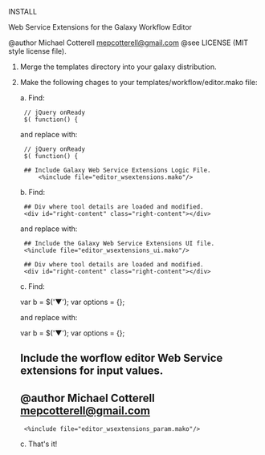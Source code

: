 INSTALL

Web Service Extensions for the Galaxy Workflow Editor

@author Michael Cotterell <mepcotterell@gmail.com>
@see    LICENSE (MIT style license file).

1. Merge the templates directory into your galaxy distribution.

2. Make the following chages to your templates/workflow/editor.mako file:

   a. Find:

        // jQuery onReady
        $( function() {

      and replace with:

        // jQuery onReady
        $( function() {

	    ## Include Galaxy Web Service Extensions Logic File.
            <%include file="editor_wsextensions.mako"/>

   b. Find:

        ## Div where tool details are loaded and modified.
        <div id="right-content" class="right-content"></div>

      and replace with:

        ## Include the Galaxy Web Service Extensions UI file.
        <%include file="editor_wsextensions_ui.mako"/>

        ## Div where tool details are loaded and modified.
        <div id="right-content" class="right-content"></div>

   c. Find:

	var b = $('<a class="popup-arrow" id="popup-arrow-for-' + id + '">&#9660;</a>');
        var options = {};

      and replace with:

	var b = $('<a class="popup-arrow" id="popup-arrow-for-' + id + '">&#9660;</a>');
        var options = {};

	## Include the worflow editor Web Service extensions for input values.
	## @author Michael Cotterell <mepcotterell@gmail.com>
        <%include file="editor_wsextensions_param.mako"/>

   c. That's it!

